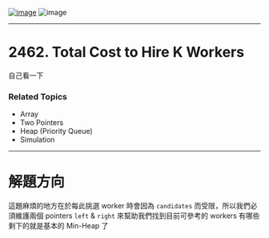 [![image](https://img.shields.io/badge/Leetcode-Link-blue?logo=leetcode)](https://leetcode.com/problems/total-cost-to-hire-k-workers/)
![image](https://img.shields.io/badge/Difficulty-Medium-yellow)

---

# 2462. Total Cost to Hire K Workers

自己看一下

### Related Topics

- Array
- Two Pointers
- Heap (Priority Queue)
- Simulation
  
---

# 解題方向

這題麻煩的地方在於每此挑選 worker 時會因為 `candidates` 而受限，所以我們必須維護兩個 pointers `left` & `right` 來幫助我們找到目前可參考的 workers 有哪些  
剩下的就是基本的 Min-Heap 了  